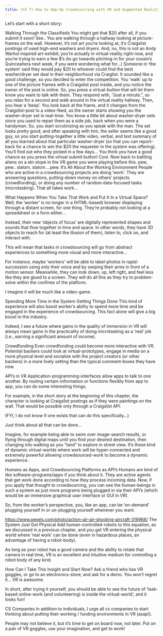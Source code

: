```yaml
---
title: (Ch 7) How to Amp-Up Crowdsourcing with VR and Augmented Reality
---
```


Let’s start with a short story:

Walking Through the Classifieds
You might get that $20 after all, if you submit it soon! See..
You are walking through a hallway looking at picture-frames on the wall. However, it’s not art you’re looking at, it’s Craigslist postings of used high-end washers and dryers. And, no, this is not an Andy Warhol inspired art-exhibit; you’re actually in virtual-reality right-now, and you’re trying to earn a few $’s (to go towards pitching-in for your cousin’s Quinceañera next week, if
you were wondering what for…)
Someone in ‘the system’ said they would pay $20 to whoever could find the best washer/dryer set deal in their neighborhood via Craiglist. It sounded like a good challenge, so you decided to enter the competition.
You ‘walk’ up to one of the picture frames with a Craigslist post inside, and you notice the owner of the post is online. So, you press a virtual-button that will let them know you want to talk with them. They respond with, “Just a minute.”, so you relax for a second and walk around in the virtual reality hallway. Then, you hear a ‘beep’.
You look back at the frame, and it changes from the Craigslist-post to a video-feed, as the owner starts showing you the washer-dryer set in real-time.
You know a little bit about washer-dryer sets since you used to repair them as a side job, back when you were a handyman. So, you start scrutinizing as you speak with the man.
The set looks pretty good, and after speaking with him, the seller seems like a good guy, so you start putting-together a little video, verbal, and text summary of all you learned about that particular washer-dryer (so that you can report-back for a chance to win the $20 the requester in the system
was offering).
You’ll find out who they picked in a few days… You think you have a good chance as you press the virtual submit button!
Cool. Now back to battling aliens on a ski-slope in the VR game you were playing before this.
pew, pew..
slalom, slalom….pew.
It’s All About the Working Environment
People who are active in a crowdsourcing projects are doing ‘work’. They are answering questions, putting-down money on others’ projects (crowdfunding), or doing any number of random data-focused tasks (microtasking). That all takes work…

What Happens When You Take That Work and Put It In a Virtual Space?
Well, the ‘worker’ is no longer in a (HTML-based) browser displaying through a distant screen, for one thing. They’re probably not looking at a spreadsheet or a form either…

Instead, their new ‘objects of focus’ are digitally represented shapes and sounds that flow together in time and space. In other words, they have 3D objects to reach for (at least the illusion of them), listen to, click on, and interact with.

This will mean that tasks in crowdsourcing will go from abstract experiences to something more visual and more interactive…

For instance, maybe ‘workers’ will be able to label-photos in rapid-succession using only their voice and by swiping their arms in front of a motion sensor. Meanwhile, they can look down, up, left right, and feel less like they are glued to a screen. They will do all this as they try to problem-solve within the confines of the platform.

I imagine it will be much like a video-game.


Spending More Time in the System Getting Things Done
This kind of experience will also boost worker’s ability to spend more time and be engaged in the experience of crowdsourcing. This fact alone will give a big boost to the industry.

Indeed, I see a future where gains in the quality of immersion in VR will always mean gains in the practicality of doing microtasking as a ‘real’ job (i.e., earning a significant amount of income).

Crowdfunding
Even crowdfunding could become more interactive with VR. Potential backers could look at virtual-prototypes, engage in media on a more physical level and socialize with the project creators (or other backers) in a more lively setting than the typical comment-boxes they have now.

API’s in VR
Application-programming-interfaces allow apps to talk to one another. By routing certain-information or functions flexibly from app to app, you can do some interesting things.

For example, in the short story at the beginning of this chapter, the character is looking at Craigslist postings as if they were paintings on the wall. That would be possible only through a Craigslist API.

(FYI, I do not know if one exists that can do this specifically…)

Just think about all that can be done…

Imagine, for example being able to swim over image-search results, or flying through digital maps until you find your desired destination, then changing into walking as you “land” to explore in street view. It’s these kind of dynamic virtual-worlds where work will be hyper-connected and extremely powerful allowing crowdsourced-work to become a dynamic experience.

Humans as Apps, and Crowdsourcing Platforms as API’s
Humans are kind of like software-programs/apps if you think about it. They are active agents that get work done according to how they process incoming data. Now, if you apply that thought to crowdsourcing, you can see the human-beings in such a system as just more programs being plugged in via their API’s (which would be an immersive graphical user interface or GUI in VR).

So, from the worker’s perspective, you, like an app, can be ‘on-demand’ plugging yourself in or un-plugging yourself whenever you want.


https://www.pexels.com/photo/action-air-air-shooting-aircraft-319968/
The System Just Got Physical
Add human-controlled-robots to this equation, as we discussed in a previous chapter, and you get VR entering the physical world where ‘real work’ can be done (even in hazardous places, an advantage of having a robot-body).

As long as your robot has a good camera and the ability to rotate that camera in real time, VR is an excellent and intuitive medium for controlling a robot body of any kind.

How Can I Take This Insight and Start Now?
Ask a friend who has VR goggles, or go to an electronics-store; and ask for a demo. You won’t regret it… VR is awesome.

In short, after trying it yourself, you should be able to see the future of ‘task-based online-work (and volunteering) is inside the virtual-world’, and it looks fun!

CS Companies
In addition to individuals, I urge all cs companies to start thinking about putting their working / funding environments in VR (asap!).

People may not believe it, but it’s time to get on board now, not later. Put on a pair of VR goggles, use your imagination, and get to work!
